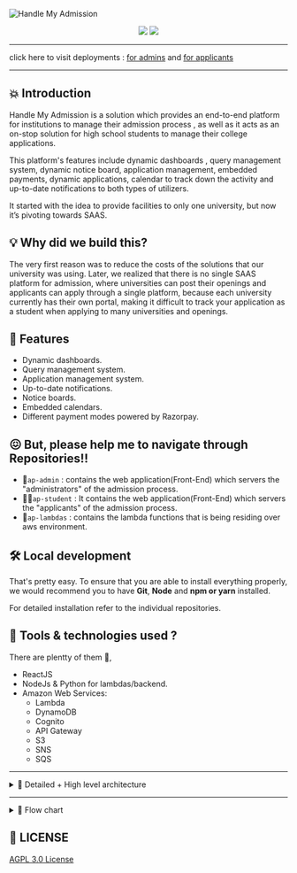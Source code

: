 ![Handle My Admission](./handle-my-admission.gif)

<p align="center">
<img src="https://img.shields.io/github/license/tejas-ladhani/devdost" />
<img src="https://img.shields.io/badge/Author-Tejas_Ladhani-yellow" />
</p>

<hr/>

click here to visit deployments : [for admins]( https://handle-my-admission-admin.web.app/ap-admin/) and [for applicants](https://handle-my-admissions.web.app/ap-student/)

<hr/>

## 💥 Introduction

Handle My Admission is a solution which provides an end-to-end platform for institutions to manage their admission process , as well as it acts as an on-stop solution for high school students to manage their college applications.

This platform's features include dynamic dashboards , query management system, dynamic notice board, application management, embedded payments, dynamic applications, calendar to track down the activity and up-to-date notifications to both types of utilizers.

It started with the idea to provide facilities to only one university, but now it’s pivoting towards SAAS.


## 💡 Why did we build this?

The very first reason was to reduce the costs of the solutions that our university was using. Later, we realized that there is no single SAAS platform for admission, where universities can post their openings and applicants can apply through a single platform, because each university currently has their own portal, making it difficult to track your application as a student when applying to many universities and openings.

## 🥁 Features

- Dynamic dashboards.
- Query management system.
- Application management system.
- Up-to-date notifications.
- Notice boards.
- Embedded calendars.
- Different payment modes powered by Razorpay.

## 😖 But, please help me to navigate through Repositories!!
- 🏦```ap-admin``` : contains the web application(Front-End) which servers the "administrators" of the admission process.
- 👩‍🎓```ap-student``` : It contains the web application(Front-End) which servers the "applicants" of the admission process.
- 🚀```ap-lambdas``` : contains the lambda functions that is being residing over aws environment.

## 🛠️ Local development

That's pretty easy. To ensure that you are able to install everything properly, we would recommend you to have <b>Git</b>, <b>Node</b> and <b>npm or yarn</b> installed.

For detailed installation refer to the individual repositories.


## 🧰 Tools & technologies used ?
There are plentty of them 🎊,
- ReactJS
- NodeJs & Python for lambdas/backend.
- Amazon Web Services:
    * Lambda
    * DynamoDB
    * Cognito
    * API Gateway
    * S3
    * SNS
    * SQS

<hr />
<details>
  <summary> 📃 Detailed + High level architecture</summary>
    <p align="center">
        <img src="https://user-images.githubusercontent.com/67834407/153741053-0c85a994-dcfe-49a7-83e7-769d89d59b19.png " />
    </p>
    <p align="center">
        <img src="https://user-images.githubusercontent.com/67834407/153741062-9bab87c1-a605-4a8a-80ac-760111d0a11a.png" />
    </p>

</details>

<hr/>

<details>
  <summary> 📃 Flow chart </summary>
    <p align="center">
        <img src="https://user-images.githubusercontent.com/59203865/153623874-c63fd684-c51f-41e7-9e6d-f4a4acaa7345.png" />
    </p>
    <p align="center">
        <img src="https://user-images.githubusercontent.com/59203865/153624641-802bda4f-27b0-4cfe-80fd-ff1cb7f197f6.png" />
    </p>

</details>


## 📜 LICENSE

[AGPL 3.0 License](/LICENSE.txt)

